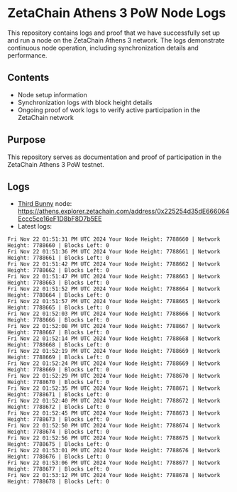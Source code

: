 # ZetaChain Athens 3 PoW Node Logs
This repository contains logs and proof that we have successfully set up and run a node on the ZetaChain Athens 3 network. The logs demonstrate continuous node operation, including synchronization details and performance.

## Contents
- Node setup information
- Synchronization logs with block height details
- Ongoing proof of work logs to verify active participation in the ZetaChain network

## Purpose
This repository serves as documentation and proof of participation in the ZetaChain Athens 3 PoW testnet.

## Logs

- [Third Bunny](https://thirdbunny.xyz/) node: https://athens.explorer.zetachain.com/address/0x225254d35dE666064Eccc5ce16eF1D8bF8D7b5EE
- Latest logs:
```
Fri Nov 22 01:51:31 PM UTC 2024 Your Node Height: 7788660 | Network Height: 7788660 | Blocks Left: 0
Fri Nov 22 01:51:36 PM UTC 2024 Your Node Height: 7788661 | Network Height: 7788661 | Blocks Left: 0
Fri Nov 22 01:51:42 PM UTC 2024 Your Node Height: 7788662 | Network Height: 7788662 | Blocks Left: 0
Fri Nov 22 01:51:47 PM UTC 2024 Your Node Height: 7788663 | Network Height: 7788663 | Blocks Left: 0
Fri Nov 22 01:51:52 PM UTC 2024 Your Node Height: 7788664 | Network Height: 7788664 | Blocks Left: 0
Fri Nov 22 01:51:57 PM UTC 2024 Your Node Height: 7788665 | Network Height: 7788665 | Blocks Left: 0
Fri Nov 22 01:52:03 PM UTC 2024 Your Node Height: 7788666 | Network Height: 7788666 | Blocks Left: 0
Fri Nov 22 01:52:08 PM UTC 2024 Your Node Height: 7788667 | Network Height: 7788667 | Blocks Left: 0
Fri Nov 22 01:52:14 PM UTC 2024 Your Node Height: 7788668 | Network Height: 7788668 | Blocks Left: 0
Fri Nov 22 01:52:19 PM UTC 2024 Your Node Height: 7788669 | Network Height: 7788669 | Blocks Left: 0
Fri Nov 22 01:52:24 PM UTC 2024 Your Node Height: 7788669 | Network Height: 7788669 | Blocks Left: 0
Fri Nov 22 01:52:29 PM UTC 2024 Your Node Height: 7788670 | Network Height: 7788670 | Blocks Left: 0
Fri Nov 22 01:52:35 PM UTC 2024 Your Node Height: 7788671 | Network Height: 7788671 | Blocks Left: 0
Fri Nov 22 01:52:40 PM UTC 2024 Your Node Height: 7788672 | Network Height: 7788672 | Blocks Left: 0
Fri Nov 22 01:52:45 PM UTC 2024 Your Node Height: 7788673 | Network Height: 7788673 | Blocks Left: 0
Fri Nov 22 01:52:50 PM UTC 2024 Your Node Height: 7788674 | Network Height: 7788674 | Blocks Left: 0
Fri Nov 22 01:52:56 PM UTC 2024 Your Node Height: 7788675 | Network Height: 7788675 | Blocks Left: 0
Fri Nov 22 01:53:01 PM UTC 2024 Your Node Height: 7788676 | Network Height: 7788676 | Blocks Left: 0
Fri Nov 22 01:53:06 PM UTC 2024 Your Node Height: 7788677 | Network Height: 7788677 | Blocks Left: 0
Fri Nov 22 01:53:12 PM UTC 2024 Your Node Height: 7788678 | Network Height: 7788678 | Blocks Left: 0
```
